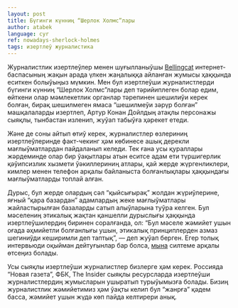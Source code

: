 ```yaml
---
layout: post
title: Бүгинги күнниң “Шерлок Холмс”лары
author: atabek
language: cyr
ref: nowadays-sherlock-holmes
tags: изертлеў журналистика
---
```


Журналистлик изертлеўлер менен шуғылланыўшы [Bellingcat](https://www.bellingcat.com/) интернет-баспасының жақын арада үлкен жаңалыққа айланған жумысы ҳаққында еситкен болыўыңыз мүмкин. Мен бул изертлеўши журналистлерди бүгинги күнниң “Шерлок Холмс”лары деп тәрийиплеген болар едим, өйткени олар мәмлекетлик органлар тәрепинен шешилиўи керек болған, бирақ шешилмеген ямаса “шешилмеўи зәрүр болған” машқалаларды изертлеп, Артур Конан Дойлдың атақлы персонажы сыяқлы, тынбастан изленип, жуўап табыўға ҳәрекет етеди.

Және де соны айтып өтиў керек, журналистлер өзлериниң изертлеўлеринде факт-чекинг ҳәм көбинесе ашық дерекли мағлыўматлардан пайдаланып келеди. Тек ғана усы қураллары жәрдеминде олар бир ўақытлары атын еситсе адам ети түршигерлик қәўипсизлик хызмети ўәкиллериниң атлары, қай жерде жүргенликлери, кимлер менен телефон арқалы байланыста болғанлықлары ҳаққындағы мағлыўматларды топлай алған.

Дурыс, бул жерде олардың сәл “қыйсығырақ” жолдан жүриўлерине, яғный “қара базардан” адамлардың жеке мағлыўматлары жайластырылған базаларды сатып алыўларына туўра келген. Бул мәселениң этикалық жақтан қаншелли дурыслығы ҳаққында изертлеўшилердиң биринен соралғанда, ол: “Бул мәселе жәмийет ушын оғада әҳмийетли болғанлығы ушын, этикалық принциплерден азмаз шегиниўди кеширимли деп таптық”, — деп жуўап берген. Егер толық интервьюди оқыйман дейтуғынлар бар болса, [мына](https://meduza.io/feature/2020/12/16/ne-tak-to-prosto-otravit-cheloveka-novichkom) силтеме арқалы өтсеңиз болады.

Усы сыяқлы изертлеўши журналистлер бизлерге ҳәм керек. Россияда “Новая газета”, ФБК, The Insider сыяқлы ресурсларда изертлеўши журналистлердиң жумысларын ушыратып турыўымызға болады. Бизиң журналистлик жәмийетимиз ҳәм ўақты келип бул “жанрға” қәдем басса, жәмийет ушын жүдә көп пайда келтирери анық.
